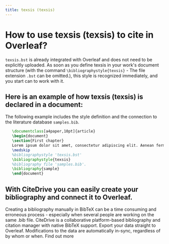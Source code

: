 ```yaml
---
title: texsis (texsis)
---
```


# How to use texsis (texsis) to cite in Overleaf? 
`texsis.bst` is already integrated with Overleaf and does not need to be explicitly uploaded. As soon as you define texsis in your work's document structure (with the command `\bibliographystyle{texsis}` - The file extension `.bst` can be omitted.), this style is recognized immediately, and you start can to work with it.

## Here is an example of how texsis (texsis) is declared in a document:
The following example includes the style definition and the connection to the literature database `samples.bib`.
```tex
   \documentclass[a4paper,10pt]{article}
   \begin{document}
   \section{First chapter}
   Lorem ipsum dolor sit amet, consectetur adipiscing elit. Aenean fermentum justo massa, ut maximus mauris sodales et. Aenean vel elit a erat rhoncus pharetra.
   \medskip
   %bibliographystyle 'texsis.bst'
   \bibliographystyle{texsis}
   %bibliography file 'samples.bib'.
   \bibliography{sample}
   \end{document}
```

## With CiteDrive you can easily create your bibliography and connect it to Overleaf. 
Creating a bibliography manually in BibTeX can be a time consuming and erroneous process - especially when several people are working on the same .bib file. CiteDrive is a collaborative platform-based bibliography and citation manager with native BibTeX support. Export your data straight to Overleaf. Modifications to the data are automatically in-sync, regardless of by whom or when. Find out more